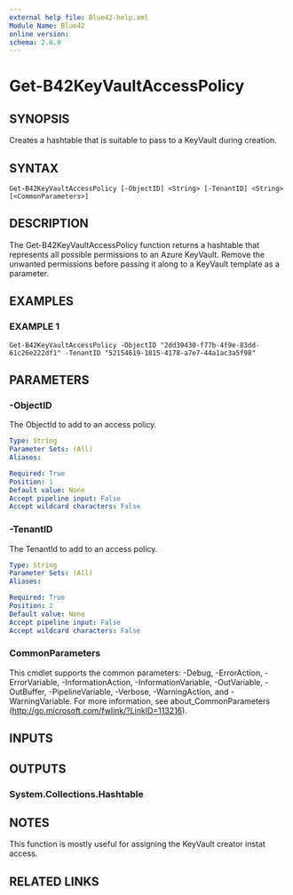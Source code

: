 ```yaml
---
external help file: Blue42-help.xml
Module Name: Blue42
online version:
schema: 2.0.0
---
```


# Get-B42KeyVaultAccessPolicy

## SYNOPSIS
Creates a hashtable that is suitable to pass to a KeyVault during creation.

## SYNTAX

```
Get-B42KeyVaultAccessPolicy [-ObjectID] <String> [-TenantID] <String> [<CommonParameters>]
```

## DESCRIPTION
The Get-B42KeyVaultAccessPolicy function returns a hashtable that represents all possible permissions to an Azure KeyVault.
Remove the unwanted permissions before passing it along to a KeyVault template as a parameter.

## EXAMPLES

### EXAMPLE 1
```
Get-B42KeyVaultAccessPolicy -ObjectID "2dd39430-f77b-4f9e-83dd-61c26e222df1" -TenantID "52154619-1815-4178-a7e7-44a1ac3a5f98"
```

## PARAMETERS

### -ObjectID
The ObjectId to add to an access policy.

```yaml
Type: String
Parameter Sets: (All)
Aliases:

Required: True
Position: 1
Default value: None
Accept pipeline input: False
Accept wildcard characters: False
```

### -TenantID
The TenantId to add to an access policy.

```yaml
Type: String
Parameter Sets: (All)
Aliases:

Required: True
Position: 2
Default value: None
Accept pipeline input: False
Accept wildcard characters: False
```

### CommonParameters
This cmdlet supports the common parameters: -Debug, -ErrorAction, -ErrorVariable, -InformationAction, -InformationVariable, -OutVariable, -OutBuffer, -PipelineVariable, -Verbose, -WarningAction, and -WarningVariable.
For more information, see about_CommonParameters (http://go.microsoft.com/fwlink/?LinkID=113216).

## INPUTS

## OUTPUTS

### System.Collections.Hashtable

## NOTES
This function is mostly useful for assigning the KeyVault creator instat access.

## RELATED LINKS
